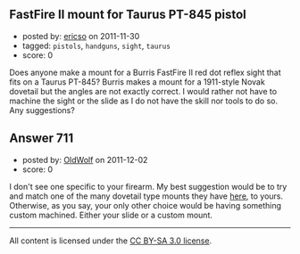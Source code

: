 ## FastFire II mount for Taurus PT-845 pistol

- posted by: [ericso](https://stackexchange.com/users/-1/277-ericso) on 2011-11-30
- tagged: `pistols`, `handguns`, `sight`, `taurus`
- score: 0

<p>Does anyone make a mount for a Burris FastFire II red dot reflex sight that fits on a Taurus PT-845? Burris makes a mount for a 1911-style Novak dovetail but the angles are not exactly correct. I would rather not have to machine the sight or the slide as I do not have the skill nor tools to do so. Any suggestions?</p>



## Answer 711

- posted by: [OldWolf](https://stackexchange.com/users/-1/111-oldwolf) on 2011-12-02
- score: 0

<p>I don't see one specific to your firearm. My best suggestion would be to try and match one of the many dovetail type mounts they have <a href="http://swfa.com/Burris-FastFire-Mounts-C625.aspx?s=Name%20ASC&amp;p=0" rel="nofollow">here</a>, to yours. Otherwise, as you say, your only other choice would be having something custom machined. Either your slide or a custom mount.</p>




---

All content is licensed under the [CC BY-SA 3.0 license](https://creativecommons.org/licenses/by-sa/3.0/).
